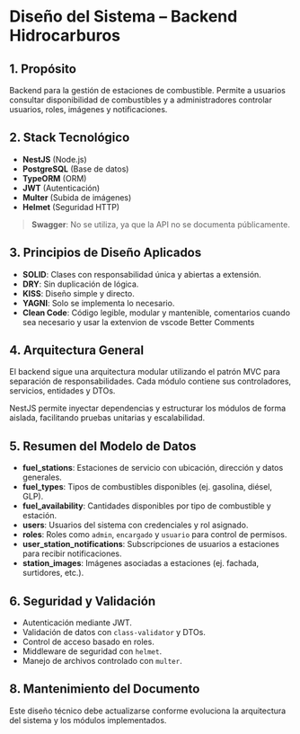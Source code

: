 # Diseño del Sistema – Backend Hidrocarburos

## 1. Propósito

Backend para la gestión de estaciones de combustible. Permite a usuarios consultar disponibilidad de combustibles y a administradores controlar usuarios, roles, imágenes y notificaciones.

## 2. Stack Tecnológico

- **NestJS** (Node.js)
- **PostgreSQL** (Base de datos)
- **TypeORM** (ORM)
- **JWT** (Autenticación)
- **Multer** (Subida de imágenes)
- **Helmet** (Seguridad HTTP)

> **Swagger**: No se utiliza, ya que la API no se documenta públicamente.

## 3. Principios de Diseño Aplicados

- **SOLID**: Clases con responsabilidad única y abiertas a extensión.
- **DRY**: Sin duplicación de lógica.
- **KISS**: Diseño simple y directo.
- **YAGNI**: Solo se implementa lo necesario.
- **Clean Code**: Código legible, modular y mantenible, comentarios cuando sea necesario y usar la extenvion de vscode Better Comments

## 4. Arquitectura General

El backend sigue una arquitectura modular utilizando el patrón MVC para separación de responsabilidades. Cada módulo contiene sus controladores, servicios, entidades y DTOs.

NestJS permite inyectar dependencias y estructurar los módulos de forma aislada, facilitando pruebas unitarias y escalabilidad.

## 5. Resumen del Modelo de Datos

- **fuel_stations**: Estaciones de servicio con ubicación, dirección y datos generales.
- **fuel_types**: Tipos de combustibles disponibles (ej. gasolina, diésel, GLP).
- **fuel_availability**: Cantidades disponibles por tipo de combustible y estación.
- **users**: Usuarios del sistema con credenciales y rol asignado.
- **roles**: Roles como `admin`, `encargado` y `usuario` para control de permisos.
- **user_station_notifications**: Subscripciones de usuarios a estaciones para recibir notificaciones.
- **station_images**: Imágenes asociadas a estaciones (ej. fachada, surtidores, etc.).

## 6. Seguridad y Validación

- Autenticación mediante JWT.
- Validación de datos con `class-validator` y DTOs.
- Control de acceso basado en roles.
- Middleware de seguridad con `helmet`.
- Manejo de archivos controlado con `multer`.

## 8. Mantenimiento del Documento

Este diseño técnico debe actualizarse conforme evoluciona la arquitectura del sistema y los módulos implementados.
